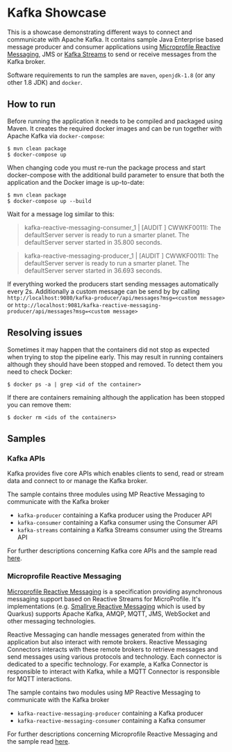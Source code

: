 # Kafka Showcase

This is a showcase demonstrating different ways to connect and communicate with Apache Kafka. It contains sample Java Enterprise based message producer and consumer applications using [Microprofile Reactive Messaging](https://microprofile.io/project/eclipse/microprofile-reactive-messaging), JMS or [Kafka Streams](https://kafka.apache.org/documentation/streams/) to send or receive messages from the Kafka broker. 

Software requirements to run the samples are `maven`, `openjdk-1.8` (or any other 1.8 JDK) and `docker`.

## How to run

Before running the application it needs to be compiled and packaged using Maven. It creates the required docker images and can be run together with Apache Kafka via `docker-compose`:

```shell script
$ mvn clean package
$ docker-compose up
```

When changing code you must re-run the package process and start docker-compose with the additional build parameter to
ensure that both the application and the Docker image is up-to-date:
```shell script
$ mvn clean package
$ docker-compose up --build
```

Wait for a message log similar to this:

> kafka-reactive-messaging-consumer_1  | [AUDIT   ] CWWKF0011I: The defaultServer server is ready to run a smarter planet. The defaultServer server started in 35.800 seconds.

> kafka-reactive-messaging-producer_1  | [AUDIT   ] CWWKF0011I: The defaultServer server is ready to run a smarter planet. The defaultServer server started in 36.693 seconds.

If everything worked the producers start sending messages automatically every 2s. Additionally a custom message can be send by by calling `http://localhost:9080/kafka-producer/api/messages?msg=<custom message>` or `http://localhost:9081/kafka-reactive-messaging-producer/api/messages?msg=<custom message>`

## Resolving issues

Sometimes it may happen that the containers did not stop as expected when trying to stop the pipeline early. This may
result in running containers although they should have been stopped and removed. To detect them you need to check
Docker:

```shell script
$ docker ps -a | grep <id of the container>
```

If there are containers remaining although the application has been stopped you can remove them:

````shell script
$ docker rm <ids of the containers>
````

## Samples

### Kafka APIs

Kafka provides five core APIs which enables clients to send, read or stream data and connect to or manage the Kafka broker.

The sample contains three modules using MP Reactive Messaging to communicate with the Kafka broker  
* `kafka-producer` containing a Kafka producer using the Producer API
* `kafka-consumer` containing a Kafka consumer using the Consumer API
* `kafka-streams` containing a Kafka Streams consumer using the Streams API

For further descriptions concerning Kafka core APIs and the sample read [here](kafka-core-apis/README.md).

### Microprofile Reactive Messaging

[Microprofile Reactive Messaging](https://microprofile.io/project/eclipse/microprofile-reactive-messaging) is a specification providing asynchronous messaging support based on Reactive Streams for MicroProfile. It's implementations (e.g. [Smallrye Reactive Messaging](https://smallrye.io/smallrye-reactive-messaging/) which is used by Quarkus) supports Apache Kafka, AMQP, MQTT, JMS, WebSocket and other messaging technologies. 

Reactive Messaging can handle messages generated from within the application but also interact with remote brokers. Reactive Messaging Connectors interacts with these remote brokers to retrieve messages and send messages using various protocols and technology. Each connector is dedicated to a specific technology. For example, a Kafka Connector is responsible to interact with Kafka, while a MQTT Connector is responsible for MQTT interactions.

The sample contains two modules using MP Reactive Messaging to communicate with the Kafka broker  
* `kafka-reactive-messaging-producer` containing a Kafka producer
* `kafka-reactive-messaging-consumer` containing a Kafka consumer

For further descriptions concerning Microprofile Reactive Messaging and the sample read [here](kafka-reactive-messaging/README.md).
